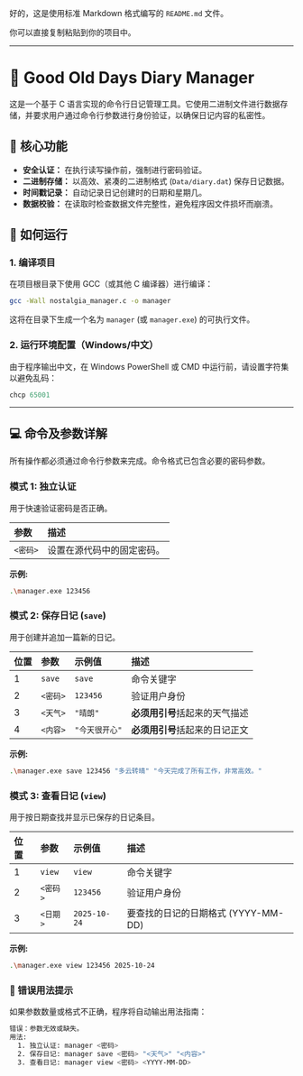 好的，这是使用标准 Markdown 格式编写的 `README.md` 文件。

你可以直接复制粘贴到你的项目中。

-----

# 📖 Good Old Days Diary Manager

这是一个基于 C 语言实现的命令行日记管理工具。它使用二进制文件进行数据存储，并要求用户通过命令行参数进行身份验证，以确保日记内容的私密性。

## 🎯 核心功能

  * **安全认证：** 在执行读写操作前，强制进行密码验证。
  * **二进制存储：** 以高效、紧凑的二进制格式 (`Data/diary.dat`) 保存日记数据。
  * **时间戳记录：** 自动记录日记创建时的日期和星期几。
  * **数据校验：** 在读取时检查数据文件完整性，避免程序因文件损坏而崩溃。

## 🚀 如何运行

### 1\. 编译项目

在项目根目录下使用 GCC（或其他 C 编译器）进行编译：

```bash
gcc -Wall nostalgia_manager.c -o manager
```

这将在目录下生成一个名为 `manager` (或 `manager.exe`) 的可执行文件。

### 2\. 运行环境配置（Windows/中文）

由于程序输出中文，在 Windows PowerShell 或 CMD 中运行前，请设置字符集以避免乱码：

```powershell
chcp 65001
```

-----

## 💻 命令及参数详解

所有操作都必须通过命令行参数来完成。命令格式已包含必要的密码参数。

### 模式 1: 独立认证

用于快速验证密码是否正确。

| 参数 | 描述 |
| :--- | :--- |
| `<密码>` | 设置在源代码中的固定密码。 |

**示例:**

```bash
.\manager.exe 123456
```

### 模式 2: 保存日记 (`save`)

用于创建并追加一篇新的日记。

| 位置 | 参数 | 示例值 | 描述 |
| :--- | :--- | :--- | :--- |
| 1 | `save` | `save` | 命令关键字 |
| 2 | `<密码>` | `123456` | 验证用户身份 |
| 3 | `<天气>` | `"晴朗"` | **必须用引号**括起来的天气描述 |
| 4 | `<内容>` | `"今天很开心"` | **必须用引号**括起来的日记正文 |

**示例:**

```bash
.\manager.exe save 123456 "多云转晴" "今天完成了所有工作，非常高效。"
```

### 模式 3: 查看日记 (`view`)

用于按日期查找并显示已保存的日记条目。

| 位置 | 参数 | 示例值 | 描述 |
| :--- | :--- | :--- | :--- |
| 1 | `view` | `view` | 命令关键字 |
| 2 | `<密码>` | `123456` | 验证用户身份 |
| 3 | `<日期>` | `2025-10-24` | 要查找的日记的日期格式 (YYYY-MM-DD) |

**示例:**

```bash
.\manager.exe view 123456 2025-10-24
```

### 🚫 错误用法提示

如果参数数量或格式不正确，程序将自动输出用法指南：

```bash
错误：参数无效或缺失。
用法:
  1. 独立认证: manager <密码>
  2. 保存日记: manager save <密码> "<天气>" "<内容>"
  3. 查看日记: manager view <密码> <YYYY-MM-DD>
```